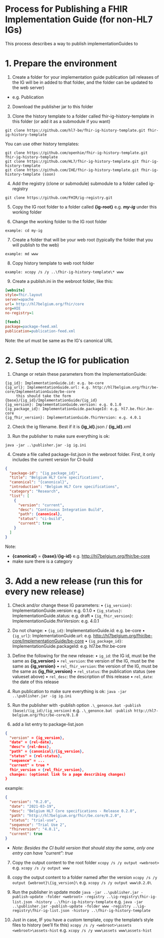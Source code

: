 # Process for Publishing a FHIR Implementation Guide (for non-HL7 IGs)

This process describes a way to publish implementationGuides to 



# 1. Prepare the environment

1. Create a folder for your implementation guide publication (all releases of the IG will be in added to that folder, and the folder can be updated to the web server)

  - e.g. Publication

2. Download the publisher jar to this folder

3. Clone the history template to a folder called fhir-ig-history-template in this folder (or add it as a submodule if you want)
```
git clone https://github.com/hl7-be/fhir-ig-history-template.git fhir-ig-history-template
```
You can use other history templates:
```
git clone https://github.com/openhie/fhir-ig-history-template.git fhir-ig-history-template
git clone https://github.com/HL7/fhir-ig-history-template.git fhir-ig-history-template
git clone https://github.com/IHE/fhir-ig-history-template.git fhir-ig-history-template (soon)
```

4. Add the registry (clone or submodule) submodule to a folder called ig-registry
```
git clone https://github.com/FHIR/ig-registry.git
```

5.  Copy the IG root folder to a folder called **{ig-root}** e.g. ***my-ig*** under this working folder 

6. Change the working folder to the IG root folder
```
example: cd my-ig
```

7. Create a folder that will be your web root (typically the folder that you will publish to the web)
```
example: md www
```

8. Copy history template to web root folder

```
example: xcopy /s /y ..\fhir-ig-history-template\* www
```

9. Create a publish.ini in the webroot folder, like this:

```ini
[website]
style=fhir.layout
server=apache
url= http://hl7belgium.org/fhir/core
org=HIE
no-registry=1

[feeds]
package=package-feed.xml
publication=publication-feed.xml
```

Note: the url must be same as the IG's canonical URL



# 2. Setup the IG for publication

1. Change or retain these parameters from the ImplementationGuide:

```
{ig_id}: ImplementationGuide.id: e.g. be-core
{ig_url}: ImplementationGuide.url: e.g. http://hl7belgium.org/fhir/be-core/ImplementationGuide/be-core
     this should take the form {base}/{ig_id}/ImplementationGuide/{ig_id}
{ig_version}: ImplementationGuide.version: e.g. 0.1.0
{ig_package_id}: ImplementationGuide.packageId: e.g. hl7.be.fhir.be-core
{ig_fhir_version}: ImplementationGuide.fhirVersion: e.g. 4.0.1
```

2.  Check the ig filename. Best if it is **{ig\_id}**.json /  **{ig\_id}**.xml

3. Run the publisher to make sure everything is ok:
```
java -jar ..\publisher.jar -ig ig.ini
```

4. Create a file called package-list.json in the webroot folder. First, it only includes the current version for CI-build

```json
{
  "package-id": "{ig_package_id}",
  "title": "Belgium HL7 Core specifications",
  "canonical": "{canonical}",
  "introduction": "Belgium HL7 Core specifications",
  "category": "Research",
  "list": [
    {
      "version": "current",
      "desc": "Continuous Integration Build",
      "path": {canonical},
      "status": "ci-build",
      "current": true
    }
  ]
}
```
Note:
  - **{canonical}** = **{base}**/**{ig-id}** e.g.
    http://hl7belgium.org/fhir/be-core
  - make sure there is a category



# 3.	Add a new release (run this for every new release)
1. Check and/or change these IG parameters:
• ```{ig_version}```: ImplementationGuide.version: e.g. 0.1.0
• ```{ig_status}```: ImplementationGuide.status: e.g. draft
• ```{ig_fhir_version}```: ImplementationGuide.fhirVersion: e.g. 4.0.1

2.	Do not change:
• ```{ig_id}```: ImplementationGuide.id: e.g. be-core
• ```{ig_url}```: ImplementationGuide.url: e.g. http://hl7belgium.org/fhir/be-core/ImplementationGuide/be-core
• ```{ig_package_id}```: ImplementationGuide.packageId: e.g. hl7.be.fhir.be-core

3.	Define the following for the new release:
• ```ig_id```: the IG id, must be the same as **{ig_version}**
• ```rel_version```: the version of the IG, must be the same as **{ig_version}**
• ```rel_fhir_version```: the version of the IG, must be the same as **{ig_fhir_version}**
• ```rel_status```: the publication status (see valueset above)
• ```rel_desc```: the description of this release
• ```rel_date```: the date of this release

4.	Run publication to make sure everything is ok:
```java -jar ..\publisher.jar -ig ig.ini```

5.	Run the publisher with -publish option
```.\_genonce.bat -publish (base)/(ig_id)/(ig_version)```
e.g.
```.\_genonce.bat -publish http://hl7-belgium.org/fhir/be-core/0.1.0```


6.	add a list entry to package-list.json
```json
{
  "version" = {ig_version}, 
  "date" = {rel-date},
  "desc"= {rel-desc},
  "path" = {canonical}/{ig_version}, 
  "status" = {rel-status}, 
  "sequence" = ... 
  "current" = true *
  fhir_version = {rel_fhir_version}, 
  changes: (optional link to a page describing changes)
}
```
example: 
```json
{
  "version": "0.2.0",
  "date": "2021-03-19",
  "desc": "Belgium HL7 Core specifications - Release 0.2.0",
  "path": "http://hl7belgium.org/fhir/be.core/0.2.0",
  "status": "trial-use",
  "sequence": "Trial Use 2",
  "fhirversion": "4.0.1",
  "current": true
}
```
* *Note: Besides the CI build version that should stay the same, only one entry can have "current": true*

7. Copy the output content to the root folder
```xcopy /s /y output <webroot>```
e.g.
```xcopy /s /y output www```

8. copy the output content to a folder named after the version
```xcopy /s /y output {webroot}\{ig_version}\```
e.g.
```xcopy /s /y output www\0.2.0\```

9. Run the publisher in update mode
```java -jar ..\publisher.jar -publish-update -folder <webroot> -registry ..\ig-registry\fhir-ig-list.json -history ..\fhir-ig-history-template```
e.g. 
```java -jar ..\publisher.jar -publish-update -folder www -registry ..\ig-registry\fhir-ig-list.json -history ..\fhir-ig-history-template```

10.	Just in case, IF you have a custom template, copy the template’s style files to history (we’ll fix this)
```xcopy /s /y <webroot>\assets <webroot>\assets-hist```
e.g. 
```xcopy /s /y www\assets www\assets-hist```
                 
